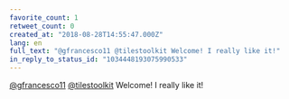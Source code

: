 ```yaml
---
favorite_count: 1
retweet_count: 0
created_at: "2018-08-28T14:55:47.000Z"
lang: en
full_text: "@gfrancesco11 @tilestoolkit Welcome! I really like it!"
in_reply_to_status_id: "1034448193075990533"
---
```


[@gfrancesco11](https://twitter.com/gfrancesco11)
[@tilestoolkit](https://twitter.com/tilestoolkit) Welcome! I really like it!
